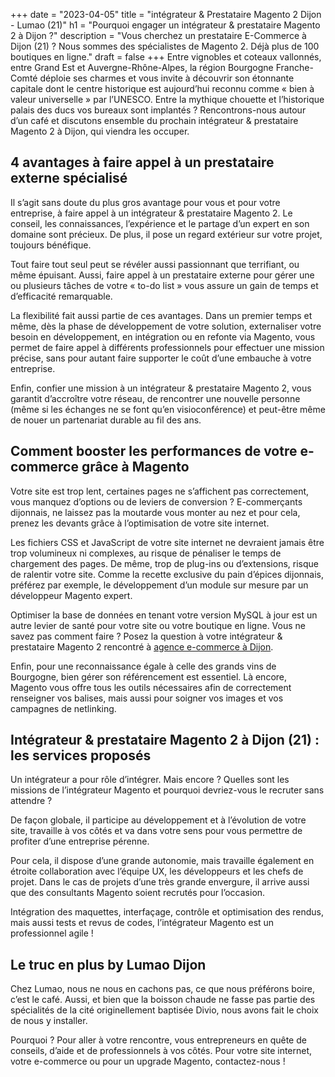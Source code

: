 +++
date = "2023-04-05"
title = "intégrateur & Prestataire Magento 2 Dijon - Lumao (21)"
h1 = "Pourquoi engager un intégrateur & prestataire Magento 2 à Dijon ?"
description = "Vous cherchez un prestataire E-Commerce à Dijon (21) ? Nous sommes des spécialistes de Magento 2. Déjà plus de 100 boutiques en ligne."
draft = false
+++
 Entre vignobles et coteaux vallonnés, entre Grand Est et Auvergne-Rhône-Alpes, la région Bourgogne Franche-Comté déploie ses charmes et vous invite à découvrir son étonnante capitale dont le centre historique est aujourd’hui reconnu comme « bien à valeur universelle » par l’UNESCO. Entre la mythique chouette et l’historique palais des ducs vos bureaux sont implantés ? Rencontrons-nous autour d’un café et discutons ensemble du prochain intégrateur & prestataire Magento 2 à Dijon, qui viendra les occuper.

 ## 4 avantages à faire appel à un prestataire externe spécialisé

 Il s’agit sans doute du plus gros avantage pour vous et pour votre entreprise, à faire appel à un intégrateur & prestataire Magento 2. Le conseil, les connaissances, l’expérience et le partage d’un expert en son domaine sont précieux. De plus, il pose un regard extérieur sur votre projet, toujours bénéfique.

 Tout faire tout seul peut se révéler aussi passionnant que terrifiant, ou même épuisant. Aussi, faire appel à un prestataire externe pour gérer une ou plusieurs tâches de votre « to-do list » vous assure un gain de temps et d’efficacité remarquable.

 La flexibilité fait aussi partie de ces avantages. Dans un premier temps et même, dès la phase de développement de votre solution, externaliser votre besoin en développement, en intégration ou en refonte via Magento, vous permet de faire appel à différents professionnels pour effectuer une mission précise, sans pour autant faire supporter le coût d’une embauche à votre entreprise.

 Enfin, confier une mission à un intégrateur & prestataire Magento 2, vous garantit d’accroître votre réseau, de rencontrer une nouvelle personne (même si les échanges ne se font qu’en visioconférence) et peut-être même de nouer un partenariat durable au fil des ans.

 ## Comment booster les performances de votre e-commerce grâce à Magento

 Votre site est trop lent, certaines pages ne s’affichent pas correctement, vous manquez d’options ou de leviers de conversion ? E-commerçants dijonnais, ne laissez pas la moutarde vous monter au nez et pour cela, prenez les devants grâce à l’optimisation de votre site internet.

 Les fichiers CSS et JavaScript de votre site internet ne devraient jamais être trop volumineux ni complexes, au risque de pénaliser le temps de chargement des pages. De même, trop de plug-ins ou d’extensions, risque de ralentir votre site. Comme la recette exclusive du pain d’épices dijonnais, préférez par exemple, le développement d’un module sur mesure par un développeur Magento expert.

 Optimiser la base de données en tenant votre version MySQL à jour est un autre levier de santé pour votre site ou votre boutique en ligne. Vous ne savez pas comment faire ? Posez la question à votre intégrateur & prestataire Magento 2 rencontré à [agence e-commerce à Dijon](/agence-ecom/dijon/).

 Enfin, pour une reconnaissance égale à celle des grands vins de Bourgogne, bien gérer son référencement est essentiel. Là encore, Magento vous offre tous les outils nécessaires afin de correctement renseigner vos balises, mais aussi pour soigner vos images et vos campagnes de netlinking.

 ## Intégrateur & prestataire Magento 2 à Dijon (21) : les services proposés

 Un intégrateur a pour rôle d’intégrer. Mais encore ? Quelles sont les missions de l’intégrateur Magento et pourquoi devriez-vous le recruter sans attendre ?

 De façon globale, il participe au développement et à l’évolution de votre site, travaille à vos côtés et va dans votre sens pour vous permettre de profiter d’une entreprise pérenne.

 Pour cela, il dispose d’une grande autonomie, mais travaille également en étroite collaboration avec l’équipe UX, les développeurs et les chefs de projet. Dans le cas de projets d’une très grande envergure, il arrive aussi que des consultants Magento soient recrutés pour l’occasion.

 Intégration des maquettes, interfaçage, contrôle et optimisation des rendus, mais aussi tests et revus de codes, l’intégrateur Magento est un professionnel agile !

 ## Le truc en plus by Lumao Dijon

 Chez Lumao, nous ne nous en cachons pas, ce que nous préférons boire, c’est le café. Aussi, et bien que la boisson chaude ne fasse pas partie des spécialités de la cité originellement baptisée Divio, nous avons fait le choix de nous y installer.

 Pourquoi ? Pour aller à votre rencontre, vous entrepreneurs en quête de conseils, d’aide et de professionnels à vos côtés. Pour votre site internet, votre e-commerce ou pour un upgrade Magento, contactez-nous !
 
